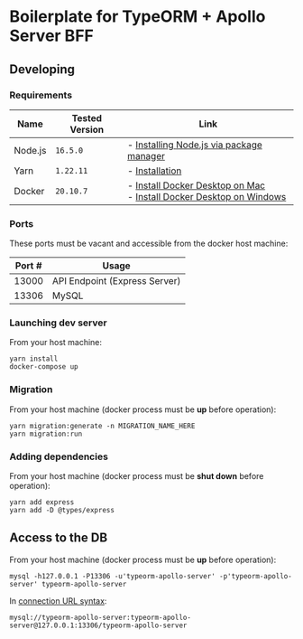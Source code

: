 # Boilerplate for TypeORM + Apollo Server BFF

## Developing

### Requirements

| Name    | Tested Version | Link                                                                                                                                                                         |
| ------- | -------------- | ---------------------------------------------------------------------------------------------------------------------------------------------------------------------------- |
| Node.js | `16.5.0`       | - [Installing Node.js via package manager](https://nodejs.org/en/download/package-manager/)                                                                                  |
| Yarn    | `1.22.11`      | - [Installation](https://yarnpkg.com/getting-started/install)                                                                                                                |
| Docker  | `20.10.7`      | - [Install Docker Desktop on Mac](https://docs.docker.com/desktop/mac/install/) <br> - [Install Docker Desktop on Windows](https://docs.docker.com/desktop/windows/install/) |

### Ports

These ports must be vacant and accessible from the docker host machine:

| Port # | Usage                         |
| ------ | ----------------------------- |
| 13000  | API Endpoint (Express Server) |
| 13306  | MySQL                         |

### Launching dev server

From your host machine:

```
yarn install
docker-compose up
```

### Migration

From your host machine (docker process must be **up** before operation):

```
yarn migration:generate -n MIGRATION_NAME_HERE
yarn migration:run
```

### Adding dependencies

From your host machine (docker process must be **shut down** before operation):

```
yarn add express
yarn add -D @types/express
```

## Access to the DB

From your host machine (docker process must be **up** before operation):

```
mysql -h127.0.0.1 -P13306 -u'typeorm-apollo-server' -p'typeorm-apollo-server' typeorm-apollo-server
```

In [connection URL syntax](https://dev.mysql.com/doc/connector-j/8.0/en/connector-j-reference-jdbc-url-format.html):

```
mysql://typeorm-apollo-server:typeorm-apollo-server@127.0.0.1:13306/typeorm-apollo-server
```

